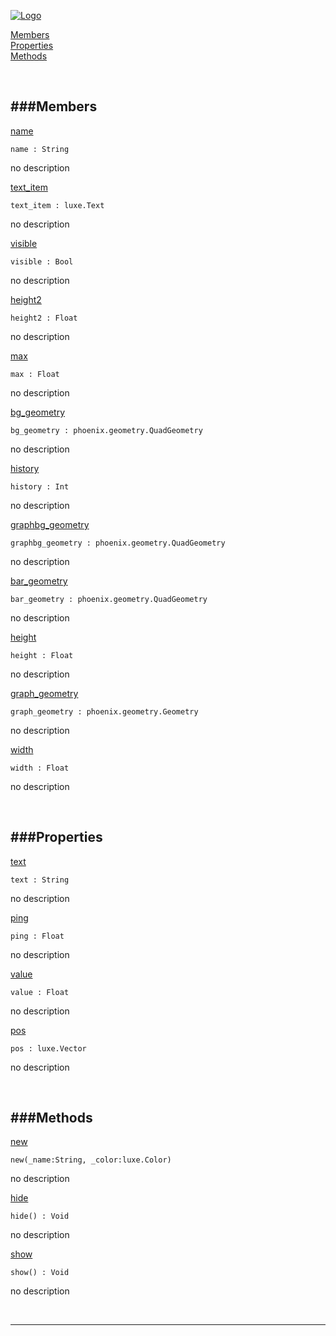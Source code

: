 
[![Logo](http://luxeengine.com/images/logo.png)](index.html)


[Members](#Members)   
[Properties](#Properties)   
[Methods](#Methods)   


&nbsp;   

<a class="lift" name="Members" ></a>
###Members   
---
<a class="lift" name="name" href="#name">name</a>



    name : String

<span class="small_desc_flat"> no description </span>   

<a class="lift" name="text_item" href="#text_item">text_item</a>



    text_item : luxe.Text

<span class="small_desc_flat"> no description </span>   

<a class="lift" name="visible" href="#visible">visible</a>



    visible : Bool

<span class="small_desc_flat"> no description </span>   

<a class="lift" name="height2" href="#height2">height2</a>



    height2 : Float

<span class="small_desc_flat"> no description </span>   

<a class="lift" name="max" href="#max">max</a>



    max : Float

<span class="small_desc_flat"> no description </span>   

<a class="lift" name="bg_geometry" href="#bg_geometry">bg_geometry</a>



    bg_geometry : phoenix.geometry.QuadGeometry

<span class="small_desc_flat"> no description </span>   

<a class="lift" name="history" href="#history">history</a>



    history : Int

<span class="small_desc_flat"> no description </span>   

<a class="lift" name="graphbg_geometry" href="#graphbg_geometry">graphbg_geometry</a>



    graphbg_geometry : phoenix.geometry.QuadGeometry

<span class="small_desc_flat"> no description </span>   

<a class="lift" name="bar_geometry" href="#bar_geometry">bar_geometry</a>



    bar_geometry : phoenix.geometry.QuadGeometry

<span class="small_desc_flat"> no description </span>   

<a class="lift" name="height" href="#height">height</a>



    height : Float

<span class="small_desc_flat"> no description </span>   

<a class="lift" name="graph_geometry" href="#graph_geometry">graph_geometry</a>



    graph_geometry : phoenix.geometry.Geometry

<span class="small_desc_flat"> no description </span>   

<a class="lift" name="width" href="#width">width</a>



    width : Float

<span class="small_desc_flat"> no description </span>   

&nbsp;   

<a class="lift" name="Properties" ></a>
###Properties   
---
<a class="lift" name="text" href="#text">text</a>



    text : String

<span class="small_desc_flat"> no description </span>   

<a class="lift" name="ping" href="#ping">ping</a>



    ping : Float

<span class="small_desc_flat"> no description </span>   

<a class="lift" name="value" href="#value">value</a>



    value : Float

<span class="small_desc_flat"> no description </span>   

<a class="lift" name="pos" href="#pos">pos</a>



    pos : luxe.Vector

<span class="small_desc_flat"> no description </span>   

&nbsp;   

<a class="lift" name="Methods" ></a>
###Methods   
---
<a class="lift" name="new" href="#new">new</a>



    new(_name:String, _color:luxe.Color) 

<span class="small_desc_flat"> no description </span>   

<a class="lift" name="hide" href="#hide">hide</a>



    hide() : Void

<span class="small_desc_flat"> no description </span>   

<a class="lift" name="show" href="#show">show</a>



    show() : Void

<span class="small_desc_flat"> no description </span>   



&nbsp;
&nbsp;
&nbsp;

---  


&nbsp;   
&nbsp;   